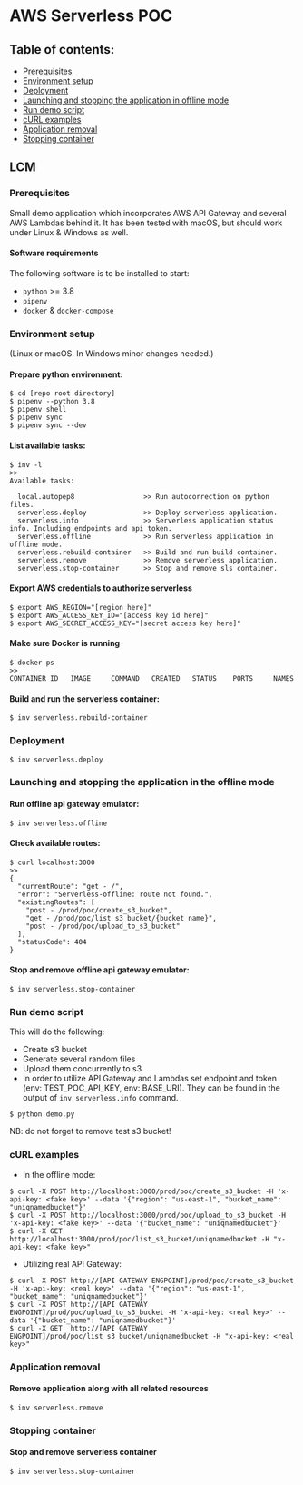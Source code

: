 # AWS Serverless POC

## Table of contents:

- [Prerequisites](#prerequisites)
- [Environment setup](#env_setup)
- [Deployment](#deployment)
- [Launching and stopping the application in offline mode](#launch)
- [Run demo script](#demo)
- [cURL examples](#examples)
- [Application removal](#removal)
- [Stopping container](#stop)

## LCM

### Prerequisites <div id='prerequisites'/>

Small demo application which incorporates AWS API Gateway and several AWS Lambdas behind it. It has been tested with
macOS, but should work under Linux & Windows as well.

#### Software requirements

The following software is to be installed to start:

- `python` >= 3.8
- `pipenv`
- `docker` & `docker-compose`

### Environment setup <div id='env_setup'/>

(Linux or macOS. In Windows minor changes needed.)

#### Prepare python environment:

```
$ cd [repo root directory]
$ pipenv --python 3.8
$ pipenv shell
$ pipenv sync
$ pipenv sync --dev
```

#### List available tasks:

```
$ inv -l
>>
Available tasks:

  local.autopep8                 >> Run autocorrection on python files.
  serverless.deploy              >> Deploy serverless application.
  serverless.info                >> Serverless application status info. Including endpoints and api token.
  serverless.offline             >> Run serverless application in offline mode.
  serverless.rebuild-container   >> Build and run build container.
  serverless.remove              >> Remove serverless application.
  serverless.stop-container      >> Stop and remove sls container.

```

#### Export AWS credentials to authorize serverless

```
$ export AWS_REGION="[region here]"
$ export AWS_ACCESS_KEY_ID="[access key id here]"
$ export AWS_SECRET_ACCESS_KEY="[secret access key here]"

```

#### Make sure Docker is running

```
$ docker ps
>>
CONTAINER ID   IMAGE     COMMAND   CREATED   STATUS    PORTS     NAMES
```

#### Build and run the serverless container:

```
$ inv serverless.rebuild-container
```

### Deployment <div id='deployment'/>

```
$ inv serverless.deploy
```

### Launching and stopping the application in the offline mode <div id='launch'/>

#### Run offline api gateway emulator:

```
$ inv serverless.offline
```

#### Check available routes:

```
$ curl localhost:3000
>>
{
  "currentRoute": "get - /",
  "error": "Serverless-offline: route not found.",
  "existingRoutes": [
    "post - /prod/poc/create_s3_bucket",
    "get - /prod/poc/list_s3_bucket/{bucket_name}",
    "post - /prod/poc/upload_to_s3_bucket"
  ],
  "statusCode": 404
}
```

#### Stop and remove offline api gateway emulator:

```
$ inv serverless.stop-container
```

### Run demo script <div id='demo'/>

This will do the following:

* Create s3 bucket
* Generate several random files
* Upload them concurrently to s3
* In order to utilize API Gateway and Lambdas set endpoint and token (env: TEST_POC_API_KEY, env: BASE_URI). They can be
  found in the output of `inv serverless.info` command.

```
$ python demo.py
```

NB: do not forget to remove test s3 bucket!

### cURL examples <div id='examples'/>

* In the offline mode:

```
$ curl -X POST http://localhost:3000/prod/poc/create_s3_bucket -H 'x-api-key: <fake key>' --data '{"region": "us-east-1", "bucket_name": "uniqnamedbucket"}'
$ curl -X POST http://localhost:3000/prod/poc/upload_to_s3_bucket -H 'x-api-key: <fake key>' --data '{"bucket_name": "uniqnamedbucket"}'
$ curl -X GET  http://localhost:3000/prod/poc/list_s3_bucket/uniqnamedbucket -H "x-api-key: <fake key>"
```

* Utilizing real API Gateway:

```
$ curl -X POST http://[API GATEWAY ENGPOINT]/prod/poc/create_s3_bucket -H 'x-api-key: <real key>' --data '{"region": "us-east-1", "bucket_name": "uniqnamedbucket"}'
$ curl -X POST http://[API GATEWAY ENGPOINT]/prod/poc/upload_to_s3_bucket -H 'x-api-key: <real key>' --data '{"bucket_name": "uniqnamedbucket"}'
$ curl -X GET  http://[API GATEWAY ENGPOINT]/prod/poc/list_s3_bucket/uniqnamedbucket -H "x-api-key: <real key>"
```

### Application removal <div id='removal'/>

#### Remove application along with all related resources

```
$ inv serverless.remove
```

### Stopping container <div id='stop'/>

#### Stop and remove serverless container

```
$ inv serverless.stop-container
```
